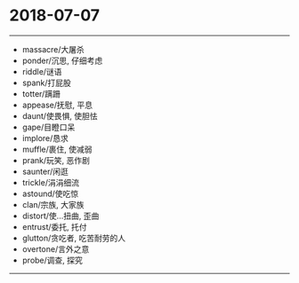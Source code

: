 # 2018-07-07

---

- massacre/大屠杀
- ponder/沉思, 仔细考虑
- riddle/谜语
- spank/打屁股
- totter/蹒跚
- appease/抚慰, 平息
- daunt/使畏惧, 使胆怯
- gape/目瞪口呆
- implore/恳求
- muffle/裹住, 使减弱
- prank/玩笑, 恶作剧
- saunter/闲逛
- trickle/涓涓细流
- astound/使吃惊
- clan/宗族, 大家族
- distort/使...扭曲, 歪曲
- entrust/委托, 托付
- glutton/贪吃者, 吃苦耐劳的人
- overtone/言外之意
- probe/调查, 探究

---
